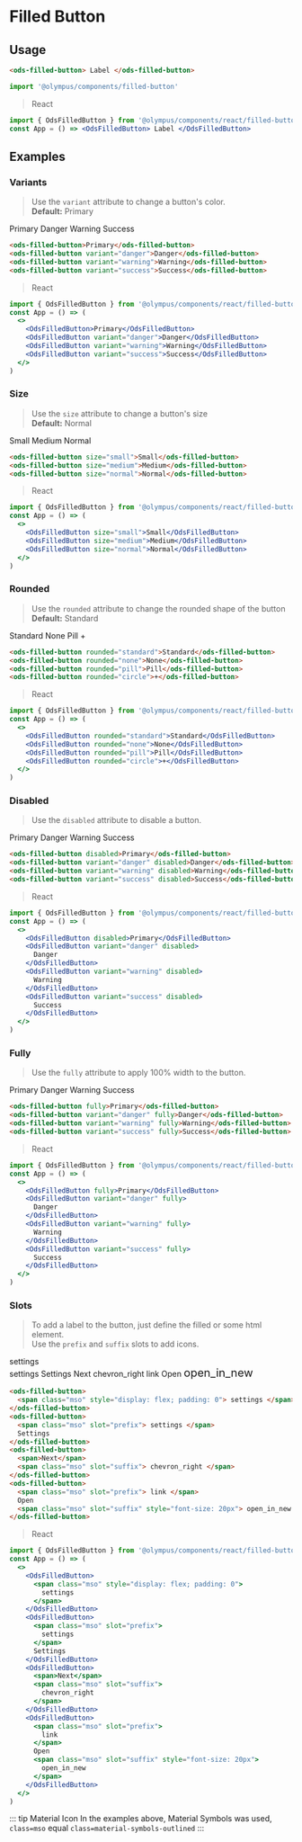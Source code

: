 # Filled Button

## Usage

```html
<ods-filled-button> Label </ods-filled-button>
```

```js
import '@olympus/components/filled-button'
```

> React

```jsx
import { OdsFilledButton } from '@olympus/components/react/filled-button'
const App = () => <OdsFilledButton> Label </OdsFilledButton>
```

## Examples

### Variants

> Use the `variant` attribute to change a button's color.<br />**Default:** Primary<br />

<Preview>
  <ods-filled-button>Primary</ods-filled-button>
  <ods-filled-button variant="danger">Danger</ods-filled-button>
  <ods-filled-button variant="warning">Warning</ods-filled-button>
  <ods-filled-button variant="success">Success</ods-filled-button>
</Preview>

```html
<ods-filled-button>Primary</ods-filled-button>
<ods-filled-button variant="danger">Danger</ods-filled-button>
<ods-filled-button variant="warning">Warning</ods-filled-button>
<ods-filled-button variant="success">Success</ods-filled-button>
```

> React

```jsx
import { OdsFilledButton } from '@olympus/components/react/filled-button'
const App = () => (
  <>
    <OdsFilledButton>Primary</OdsFilledButton>
    <OdsFilledButton variant="danger">Danger</OdsFilledButton>
    <OdsFilledButton variant="warning">Warning</OdsFilledButton>
    <OdsFilledButton variant="success">Success</OdsFilledButton>
  </>
)
```

### Size

> Use the `size` attribute to change a button's size<br />**Default:** Normal<br />

<Preview>
  <ods-filled-button size="small">Small</ods-filled-button>
  <ods-filled-button size="medium">Medium</ods-filled-button>
  <ods-filled-button size="normal">Normal</ods-filled-button>
</Preview>

```html
<ods-filled-button size="small">Small</ods-filled-button>
<ods-filled-button size="medium">Medium</ods-filled-button>
<ods-filled-button size="normal">Normal</ods-filled-button>
```

> React

```jsx
import { OdsFilledButton } from '@olympus/components/react/filled-button'
const App = () => (
  <>
    <OdsFilledButton size="small">Small</OdsFilledButton>
    <OdsFilledButton size="medium">Medium</OdsFilledButton>
    <OdsFilledButton size="normal">Normal</OdsFilledButton>
  </>
)
```

### Rounded

> Use the `rounded` attribute to change the rounded shape of the button<br />**Default:** Standard

<Preview>
  <ods-filled-button rounded="standard">Standard</ods-filled-button>
  <ods-filled-button rounded="none">None</ods-filled-button>
  <ods-filled-button rounded="pill">Pill</ods-filled-button>
  <ods-filled-button rounded="circle">+</ods-filled-button>
</Preview>

```html
<ods-filled-button rounded="standard">Standard</ods-filled-button>
<ods-filled-button rounded="none">None</ods-filled-button>
<ods-filled-button rounded="pill">Pill</ods-filled-button>
<ods-filled-button rounded="circle">+</ods-filled-button>
```

> React

```jsx
import { OdsFilledButton } from '@olympus/components/react/filled-button'
const App = () => (
  <>
    <OdsFilledButton rounded="standard">Standard</OdsFilledButton>
    <OdsFilledButton rounded="none">None</OdsFilledButton>
    <OdsFilledButton rounded="pill">Pill</OdsFilledButton>
    <OdsFilledButton rounded="circle">+</OdsFilledButton>
  </>
)
```

### Disabled

> Use the `disabled` attribute to disable a button.

<Preview>
  <ods-filled-button disabled>Primary</ods-filled-button>
  <ods-filled-button variant="danger" disabled>Danger</ods-filled-button>
  <ods-filled-button variant="warning" disabled>Warning</ods-filled-button>
  <ods-filled-button variant="success" disabled>Success</ods-filled-button>
</Preview>

```html
<ods-filled-button disabled>Primary</ods-filled-button>
<ods-filled-button variant="danger" disabled>Danger</ods-filled-button>
<ods-filled-button variant="warning" disabled>Warning</ods-filled-button>
<ods-filled-button variant="success" disabled>Success</ods-filled-button>
```

> React

```jsx
import { OdsFilledButton } from '@olympus/components/react/filled-button'
const App = () => (
  <>
    <OdsFilledButton disabled>Primary</OdsFilledButton>
    <OdsFilledButton variant="danger" disabled>
      Danger
    </OdsFilledButton>
    <OdsFilledButton variant="warning" disabled>
      Warning
    </OdsFilledButton>
    <OdsFilledButton variant="success" disabled>
      Success
    </OdsFilledButton>
  </>
)
```

### Fully

> Use the `fully` attribute to apply 100% width to the button.

<Preview is-grid="true">
  <ods-filled-button fully>Primary</ods-filled-button>
  <ods-filled-button variant="danger" fully>Danger</ods-filled-button>
  <ods-filled-button variant="warning" fully>Warning</ods-filled-button>
  <ods-filled-button variant="success" fully>Success</ods-filled-button>
</Preview>

```html
<ods-filled-button fully>Primary</ods-filled-button>
<ods-filled-button variant="danger" fully>Danger</ods-filled-button>
<ods-filled-button variant="warning" fully>Warning</ods-filled-button>
<ods-filled-button variant="success" fully>Success</ods-filled-button>
```

> React

```jsx
import { OdsFilledButton } from '@olympus/components/react/filled-button'
const App = () => (
  <>
    <OdsFilledButton fully>Primary</OdsFilledButton>
    <OdsFilledButton variant="danger" fully>
      Danger
    </OdsFilledButton>
    <OdsFilledButton variant="warning" fully>
      Warning
    </OdsFilledButton>
    <OdsFilledButton variant="success" fully>
      Success
    </OdsFilledButton>
  </>
)
```

### Slots

> To add a label to the button, just define the filled or some html element. <br />Use the `prefix` and `suffix` slots to add icons.

<Preview>
  <ods-filled-button rounded="standard">
    <span class="material-symbols-outlined" style="display: flex; padding: 0"> settings </span>
  </ods-filled-button>
  <ods-filled-button rounded="standard">
    <span class="material-symbols-outlined" slot="prefix"> settings </span>
    Settings
  </ods-filled-button>
  <ods-filled-button rounded="standard">
    <span>Next</span>
    <span class="material-symbols-outlined" slot="suffix"> chevron_right </span>
  </ods-filled-button>
  <ods-filled-button rounded="standard">
    <span class="material-symbols-outlined" slot="prefix"> link </span>
    Open
    <span class="material-symbols-outlined" slot="suffix" style="font-size: 20px"> open_in_new </span>
  </ods-filled-button>
</Preview>

```html
<ods-filled-button>
  <span class="mso" style="display: flex; padding: 0"> settings </span>
</ods-filled-button>
<ods-filled-button>
  <span class="mso" slot="prefix"> settings </span>
  Settings
</ods-filled-button>
<ods-filled-button>
  <span>Next</span>
  <span class="mso" slot="suffix"> chevron_right </span>
</ods-filled-button>
<ods-filled-button>
  <span class="mso" slot="prefix"> link </span>
  Open
  <span class="mso" slot="suffix" style="font-size: 20px"> open_in_new </span>
</ods-filled-button>
```

> React

```jsx
import { OdsFilledButton } from '@olympus/components/react/filled-button'
const App = () => (
  <>
    <OdsFilledButton>
      <span class="mso" style="display: flex; padding: 0">
        settings
      </span>
    </OdsFilledButton>
    <OdsFilledButton>
      <span class="mso" slot="prefix">
        settings
      </span>
      Settings
    </OdsFilledButton>
    <OdsFilledButton>
      <span>Next</span>
      <span class="mso" slot="suffix">
        chevron_right
      </span>
    </OdsFilledButton>
    <OdsFilledButton>
      <span class="mso" slot="prefix">
        link
      </span>
      Open
      <span class="mso" slot="suffix" style="font-size: 20px">
        open_in_new
      </span>
    </OdsFilledButton>
  </>
)
```

::: tip Material Icon
In the examples above, Material Symbols was used,
`class=mso` equal `class=material-symbols-outlined`
:::
